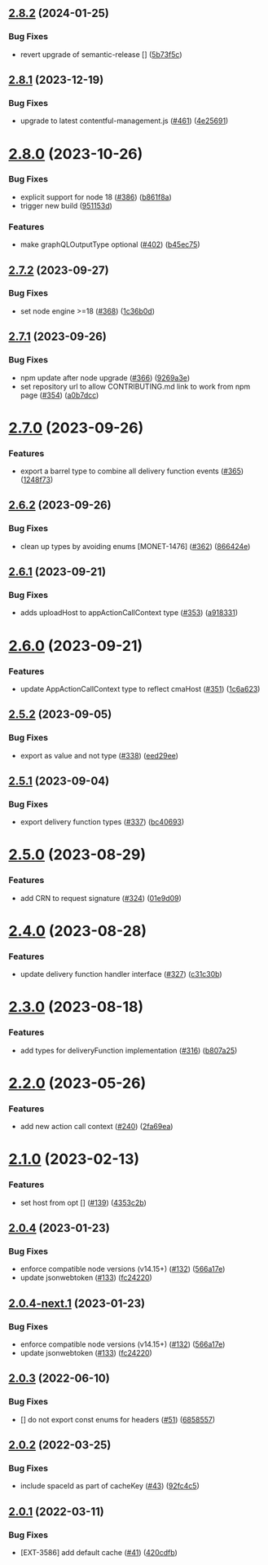 ## [2.8.2](https://github.com/contentful/node-apps-toolkit/compare/v2.8.1...v2.8.2) (2024-01-25)


### Bug Fixes

* revert upgrade of semantic-release [] ([5b73f5c](https://github.com/contentful/node-apps-toolkit/commit/5b73f5c8d1c5ef055818466d73eff6db01345429))

## [2.8.1](https://github.com/contentful/node-apps-toolkit/compare/v2.8.0...v2.8.1) (2023-12-19)


### Bug Fixes

* upgrade to latest contentful-management.js ([#461](https://github.com/contentful/node-apps-toolkit/issues/461)) ([4e25691](https://github.com/contentful/node-apps-toolkit/commit/4e25691aa8156ee72f45806fc7cff2b24f9826e5))

# [2.8.0](https://github.com/contentful/node-apps-toolkit/compare/v2.7.2...v2.8.0) (2023-10-26)


### Bug Fixes

* explicit support for node 18 ([#386](https://github.com/contentful/node-apps-toolkit/issues/386)) ([b861f8a](https://github.com/contentful/node-apps-toolkit/commit/b861f8ae09a05d2257ec67a1e1c087abd6e3ce27))
* trigger new build ([951153d](https://github.com/contentful/node-apps-toolkit/commit/951153d7ae9fe2f307db8df2c1c8a1d3cdf3a0f2))


### Features

* make graphQLOutputType optional ([#402](https://github.com/contentful/node-apps-toolkit/issues/402)) ([b45ec75](https://github.com/contentful/node-apps-toolkit/commit/b45ec753e660add3ee26dd1e56b2849fe1d336bb))

## [2.7.2](https://github.com/contentful/node-apps-toolkit/compare/v2.7.1...v2.7.2) (2023-09-27)


### Bug Fixes

* set node engine >=18 ([#368](https://github.com/contentful/node-apps-toolkit/issues/368)) ([1c36b0d](https://github.com/contentful/node-apps-toolkit/commit/1c36b0dde4afb21df38565ea1f3706528547fffa))

## [2.7.1](https://github.com/contentful/node-apps-toolkit/compare/v2.7.0...v2.7.1) (2023-09-26)


### Bug Fixes

* npm update after node upgrade ([#366](https://github.com/contentful/node-apps-toolkit/issues/366)) ([9269a3e](https://github.com/contentful/node-apps-toolkit/commit/9269a3e40bb68accc45f64bb0c84a77ce8735ec5))
* set repository url to allow CONTRIBUTING.md link to work from npm page ([#354](https://github.com/contentful/node-apps-toolkit/issues/354)) ([a0b7dcc](https://github.com/contentful/node-apps-toolkit/commit/a0b7dcc7b1f0de31c8d84bba2b991559219a7190))

# [2.7.0](https://github.com/contentful/node-apps-toolkit/compare/v2.6.2...v2.7.0) (2023-09-26)


### Features

* export a barrel type to combine all delivery function events ([#365](https://github.com/contentful/node-apps-toolkit/issues/365)) ([1248f73](https://github.com/contentful/node-apps-toolkit/commit/1248f73ee83e9a161ae8919bcaa7019713ad083e))

## [2.6.2](https://github.com/contentful/node-apps-toolkit/compare/v2.6.1...v2.6.2) (2023-09-26)


### Bug Fixes

* clean up types by avoiding enums [MONET-1476] ([#362](https://github.com/contentful/node-apps-toolkit/issues/362)) ([866424e](https://github.com/contentful/node-apps-toolkit/commit/866424ec74659d134f961ec02c1a9c9886337d0b))

## [2.6.1](https://github.com/contentful/node-apps-toolkit/compare/v2.6.0...v2.6.1) (2023-09-21)


### Bug Fixes

* adds uploadHost to appActionCallContext type ([#353](https://github.com/contentful/node-apps-toolkit/issues/353)) ([a918331](https://github.com/contentful/node-apps-toolkit/commit/a918331fdfd8157c98d5c38ff96366919c885683))

# [2.6.0](https://github.com/contentful/node-apps-toolkit/compare/v2.5.2...v2.6.0) (2023-09-21)


### Features

* update AppActionCallContext type to reflect cmaHost ([#351](https://github.com/contentful/node-apps-toolkit/issues/351)) ([1c6a623](https://github.com/contentful/node-apps-toolkit/commit/1c6a6237591339690e608ffcc0a8aa0aa7772ed7))

## [2.5.2](https://github.com/contentful/node-apps-toolkit/compare/v2.5.1...v2.5.2) (2023-09-05)


### Bug Fixes

* export as value and not type ([#338](https://github.com/contentful/node-apps-toolkit/issues/338)) ([eed29ee](https://github.com/contentful/node-apps-toolkit/commit/eed29ee4b7779ce6f8aaff820d2be0db47909e4e))

## [2.5.1](https://github.com/contentful/node-apps-toolkit/compare/v2.5.0...v2.5.1) (2023-09-04)


### Bug Fixes

* export delivery function types ([#337](https://github.com/contentful/node-apps-toolkit/issues/337)) ([bc40693](https://github.com/contentful/node-apps-toolkit/commit/bc406939492303df8fb818f8f48e791df3b8f90f))

# [2.5.0](https://github.com/contentful/node-apps-toolkit/compare/v2.4.0...v2.5.0) (2023-08-29)


### Features

* add CRN to request signature ([#324](https://github.com/contentful/node-apps-toolkit/issues/324)) ([01e9d09](https://github.com/contentful/node-apps-toolkit/commit/01e9d095703491bcb8ad60de41b6a1f3e7bddf3a))

# [2.4.0](https://github.com/contentful/node-apps-toolkit/compare/v2.3.0...v2.4.0) (2023-08-28)


### Features

* update delivery function handler interface ([#327](https://github.com/contentful/node-apps-toolkit/issues/327)) ([c31c30b](https://github.com/contentful/node-apps-toolkit/commit/c31c30b90681b022a0f88dde1b5bfa6b64250e82))

# [2.3.0](https://github.com/contentful/node-apps-toolkit/compare/v2.2.0...v2.3.0) (2023-08-18)


### Features

* add types for deliveryFunction implementation ([#316](https://github.com/contentful/node-apps-toolkit/issues/316)) ([b807a25](https://github.com/contentful/node-apps-toolkit/commit/b807a251d649725ca67d8554c7ac2c9d20ef6c84))

# [2.2.0](https://github.com/contentful/node-apps-toolkit/compare/v2.1.0...v2.2.0) (2023-05-26)


### Features

* add new action call context ([#240](https://github.com/contentful/node-apps-toolkit/issues/240)) ([2fa69ea](https://github.com/contentful/node-apps-toolkit/commit/2fa69ea4949194085c1bade22dee4eb4d969060c))

# [2.1.0](https://github.com/contentful/node-apps-toolkit/compare/v2.0.4...v2.1.0) (2023-02-13)


### Features

* set host from opt [] ([#139](https://github.com/contentful/node-apps-toolkit/issues/139)) ([4353c2b](https://github.com/contentful/node-apps-toolkit/commit/4353c2b66777e7d5f33da563a78f24f1ac3849c7))

## [2.0.4](https://github.com/contentful/node-apps-toolkit/compare/v2.0.3...v2.0.4) (2023-01-23)


### Bug Fixes

* enforce compatible node versions (v14.15+) ([#132](https://github.com/contentful/node-apps-toolkit/issues/132)) ([566a17e](https://github.com/contentful/node-apps-toolkit/commit/566a17e668df669dc955e739fcaa251abfec127a))
* update jsonwebtoken ([#133](https://github.com/contentful/node-apps-toolkit/issues/133)) ([fc24220](https://github.com/contentful/node-apps-toolkit/commit/fc24220b60fa382c85a6bb62fb5de62e4de75a17))

## [2.0.4-next.1](https://github.com/contentful/node-apps-toolkit/compare/v2.0.3...v2.0.4-next.1) (2023-01-23)


### Bug Fixes

* enforce compatible node versions (v14.15+) ([#132](https://github.com/contentful/node-apps-toolkit/issues/132)) ([566a17e](https://github.com/contentful/node-apps-toolkit/commit/566a17e668df669dc955e739fcaa251abfec127a))
* update jsonwebtoken ([#133](https://github.com/contentful/node-apps-toolkit/issues/133)) ([fc24220](https://github.com/contentful/node-apps-toolkit/commit/fc24220b60fa382c85a6bb62fb5de62e4de75a17))

## [2.0.3](https://github.com/contentful/node-apps-toolkit/compare/v2.0.2...v2.0.3) (2022-06-10)


### Bug Fixes

* [] do not export const enums for headers ([#51](https://github.com/contentful/node-apps-toolkit/issues/51)) ([6858557](https://github.com/contentful/node-apps-toolkit/commit/685855743a4bbf00b94067267efb7290ea96f308))

## [2.0.2](https://github.com/contentful/node-apps-toolkit/compare/v2.0.1...v2.0.2) (2022-03-25)


### Bug Fixes

* include spaceId as part of cacheKey ([#43](https://github.com/contentful/node-apps-toolkit/issues/43)) ([92fc4c5](https://github.com/contentful/node-apps-toolkit/commit/92fc4c515e247ae054791922b69f20008b10976e))

## [2.0.1](https://github.com/contentful/node-apps-toolkit/compare/v2.0.0...v2.0.1) (2022-03-11)


### Bug Fixes

* [EXT-3586] add default cache ([#41](https://github.com/contentful/node-apps-toolkit/issues/41)) ([420cdfb](https://github.com/contentful/node-apps-toolkit/commit/420cdfbcd886d454a9298a793877f95eaf60bec7))
